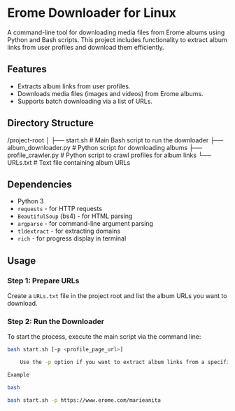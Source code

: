 # Erome Downloader for Linux

A command-line tool for downloading media files from Erome albums using Python and Bash scripts. This project includes functionality to extract album links from user profiles and download them efficiently.

## Features

- Extracts album links from user profiles.
- Downloads media files (images and videos) from Erome albums.
- Supports batch downloading via a list of URLs.

## Directory Structure

/project-root │ ├── start.sh # Main Bash script to run the downloader ├── album_downloader.py # Python script for downloading albums ├── profile_crawler.py # Python script to crawl profiles for album links └── URLs.txt # Text file containing album URLs

## Dependencies

- Python 3
- `requests` - for HTTP requests
- `BeautifulSoup` (bs4) - for HTML parsing
- `argparse` - for command-line argument parsing
- `tldextract` - for extracting domains
- `rich` - for progress display in terminal

## Usage

### Step 1: Prepare URLs

Create a `URLs.txt` file in the project root and list the album URLs you want to download.

### Step 2: Run the Downloader

To start the process, execute the main script via the command line:

```bash
bash start.sh [-p <profile_page_url>]

    Use the -p option if you want to extract album links from a specific profile.

Example

bash

bash start.sh -p https://www.erome.com/marieanita
